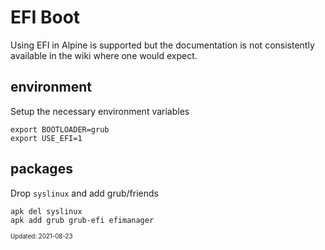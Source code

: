 EFI Boot
===

Using EFI in Alpine is supported but the documentation is not consistently available
in the wiki where one would expect.

## environment

Setup the necessary environment variables

```
export BOOTLOADER=grub
export USE_EFI=1
```

## packages

Drop `syslinux` and add grub/friends

```
apk del syslinux
apk add grub grub-efi efimanager
```

<sub><sup>Updated: 2021-08-23</sup></sub>

